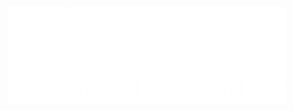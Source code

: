 <img src="https://github.com/thomasbryansmith/DynamicSector/blob/main/assets/logo_white.png?raw=true" width="500">
